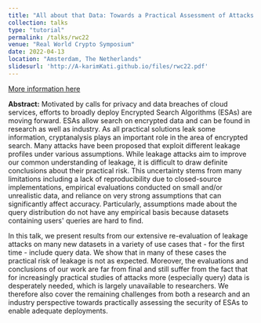 ```yaml
---
title: "All about that Data: Towards a Practical Assessment of Attacks on Encrypted Search"
collection: talks
type: "tutorial"
permalink: /talks/rwc22
venue: "Real World Crypto Symposium"
date: 2022-04-13
location: "Amsterdam, The Netherlands"
slidesurl: 'http://A-karimKati.github.io/files/rwc22.pdf'
---
```

[More information here](https://rwc.iacr.org/2022/)

__Abstract:__
Motivated by calls for privacy and data breaches of cloud services, efforts to broadly deploy Encrypted Search Algorithms (ESAs) are moving forward. ESAs allow search on encrypted data and can be found in research as well as industry. As all practical solutions leak some information, cryptanalysis plays an important role in the area of encrypted search. Many attacks have been proposed that exploit different leakage profiles under various assumptions. While leakage attacks aim to improve our common understanding of leakage, it is difficult to draw definite conclusions about their practical risk. This uncertainty stems from many limitations including a lack of reproducibility due to closed-source implementations, empirical evaluations conducted on small and/or unrealistic data, and reliance on very strong assumptions that can significantly affect accuracy. Particularly, assumptions made about the query distribution do not have any empirical basis because datasets containing users' queries are hard to find.

In this talk, we present results from our extensive re-evaluation of leakage attacks on many new datasets in a variety of use cases that - for the first time - include query data. We show that in many of these cases the practical risk of leakage is not as expected. Moreover, the evaluations and conclusions of our work are far from final and still suffer from the fact that for increasingly practical studies of attacks more (especially query) data is desperately needed, which is largely unavailable to researchers. We therefore also cover the remaining challenges from both a research and an industry perspective towards practically assessing the security of ESAs to enable adequate deployments.
